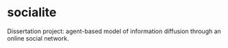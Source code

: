 # socialite
Dissertation project: agent-based model of information diffusion through an online social network.
